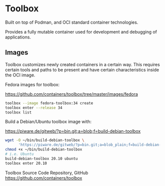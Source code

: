 # Toolbox

Built on top of Podman, and OCI standard container technologies.

Provides a fully mutable container used for development and debugging of applications.

## Images

>>>
Toolbox customizes newly created containers in a certain way. This requires
certain tools and paths to be present and have certain characteristics inside
the OCI image.
>>>

Fedora images for toolbox:

<https://github.com/containers/toolbox/tree/master/images/fedora>

```bash
toolbox --image fedora-toolbox:34 create
toolbox enter --release 34
toolbox list
```

Build a Debian/Ubuntu toolbox image with:

<https://piware.de/gitweb/?p=bin.git;a=blob;f=build-debian-toolbox>

```bash
wget -O ~/bin/build-debian-toolbox \
      'https://piware.de/gitweb/?p=bin.git;a=blob_plain;f=build-debian-toolbox'
chmod +x ~/bin/build-debian-toolbox
# i.e. Ubuntu
build-debian-toolbox 20.10 ubuntu
toolbox enter 20.10
```

Toolbox Source Code Repository, GitHub  
<https://github.com/containers/toolbox>
